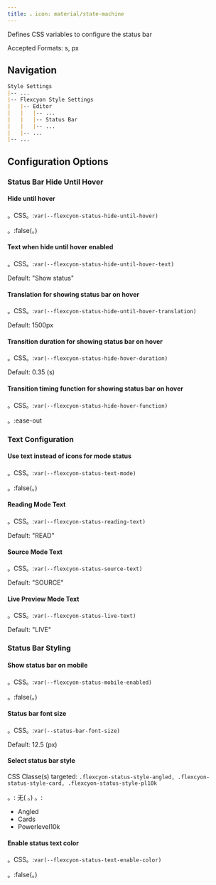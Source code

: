 ```yaml
---
title: 。icon: material/state-machine
---
```


Defines CSS variables to configure the status bar

Accepted Formats: s, px

## Navigation

```md
Style Settings
|-- ...
|-- Flexcyon Style Settings
|   |-- Editor
|   |   |-- ...
|   |   |-- Status Bar
|   |   |-- ...
|   |-- ...
|-- ...
```

## Configuration Options

### Status Bar Hide Until Hover

#### Hide until hover

。CSS。:`var(--flexcyon-status-hide-until-hover)`

。:false(。)

#### Text when hide until hover enabled

。CSS。:`var(--flexcyon-status-hide-until-hover-text)`

Default: "Show status"

#### Translation for showing status bar on hover

。CSS。:`var(--flexcyon-status-hide-until-hover-translation)`

Default: 1500px

#### Transition duration for showing status bar on hover

。CSS。:`var(--flexcyon-status-hide-hover-duration)`

Default: 0.35 (s)

#### Transition timing function for showing status bar on hover

。CSS。:`var(--flexcyon-status-hide-hover-function)`

。:ease-out

 
### Text Configuration

#### Use text instead of icons for mode status

。CSS。:`var(--flexcyon-status-text-mode)`

。:false(。)

#### Reading Mode Text

。CSS。:`var(--flexcyon-status-reading-text)`

Default: "READ"

#### Source Mode Text

。CSS。:`var(--flexcyon-status-source-text)`

Default: "SOURCE"

#### Live Preview Mode Text

。CSS。:`var(--flexcyon-status-live-text)`

Default: "LIVE"

 

### Status Bar Styling

#### Show status bar on mobile

。CSS。:`var(--flexcyon-status-mobile-enabled)`

。:false(。)

#### Status bar font size

。CSS。:`var(--status-bar-font-size)`

Default: 12.5 (px)

#### Select status bar style

CSS Classe(s) targeted: `.flexcyon-status-style-angled,
.flexcyon-status-style-card, .flexcyon-status-style-pl10k`

。: 无( 。)
。:

- Angled
- Cards
- Powerlevel10k

#### Enable status text color

。CSS。:`var(--flexcyon-status-text-enable-color)`

。:false(。)

